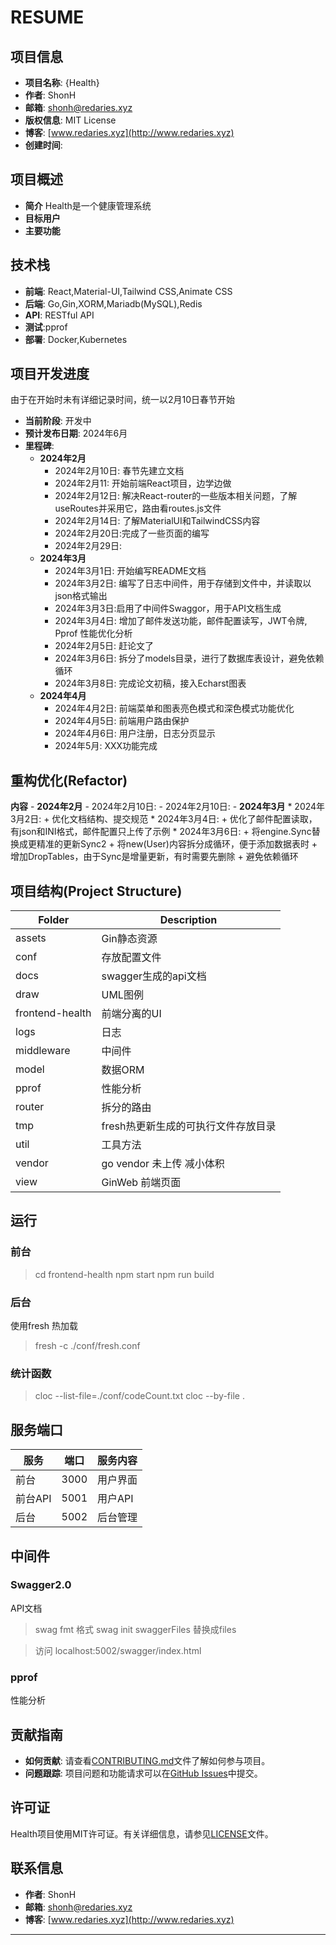 # RESUME

## 项目信息

- **项目名称**: {Health}
- **作者**: ShonH
- **邮箱**: shonh@redaries.xyz
- **版权信息**: MIT License
- **博客**: [www.redaries.xyz](http://www.redaries.xyz)
- **创建时间**: 

## 项目概述

- **简介** Health是一个健康管理系统
- **目标用户**
- **主要功能**

## 技术栈

- **前端**: React,Material-UI,Tailwind CSS,Animate CSS
- **后端**: Go,Gin,XORM,Mariadb(MySQL),Redis
- **API**: RESTful API
- **测试**:pprof
- **部署**: Docker,Kubernetes


## 项目开发进度
由于在开始时未有详细记录时间，统一以2月10日春节开始
- **当前阶段**: 开发中
- **预计发布日期**: 2024年6月
- **里程碑**:
    - **2024年2月**
        - 2024年2月10日: 春节先建立文档
        - 2024年2月11: 开始前端React项目，边学边做
        - 2024年2月12日: 解决React-router的一些版本相关问题，了解useRoutes并采用它，路由看routes.js文件
        - 2024年2月14日: 了解MaterialUI和TailwindCSS内容
        - 2024年2月20日:完成了一些页面的编写
        - 2024年2月29日:
    - **2024年3月**
        - 2024年3月1日: 开始编写README文档
        - 2024年3月2日: 编写了日志中间件，用于存储到文件中，并读取以json格式输出
        - 2024年3月3日:启用了中间件Swaggor，用于API文档生成
        - 2024年3月4日: 增加了邮件发送功能，邮件配置读写，JWT令牌, Pprof 性能优化分析
        - 2024年2月5日: 赶论文了
        - 2024年3月6日: 拆分了models目录，进行了数据库表设计，避免依赖循环
        - 2024年3月8日: 完成论文初稿，接入Echarst图表 
    - **2024年4月**
        - 2024年4月2日: 前端菜单和图表亮色模式和深色模式功能优化
        - 2024年4月5日: 前端用户路由保护
        - 2024年4月6日: 用户注册，日志分页显示
        - 2024年5月: XXX功能完成


## 重构优化(Refactor)
**内容**
    - **2024年2月**
        - 2024年2月10日:
        - 2024年2月10日:
    - **2024年3月**
        * 2024年3月2日:
            + 优化文档结构、提交规范
        * 2024年3月4日:
            + 优化了邮件配置读取，有json和INI格式，邮件配置只上传了示例
        * 2024年3月6日:
            + 将engine.Sync替换成更精准的更新Sync2
            + 将new(User)内容拆分成循环，便于添加数据表时
            + 增加DropTables，由于Sync是增量更新，有时需要先删除
            + 避免依赖循环





## 项目结构(Project Structure)
|Folder|Description|
|-|-|
|assets|Gin静态资源|
|conf|存放配置文件|
|docs|swagger生成的api文档|
|draw|UML图例|
|frontend-health|前端分离的UI|
|logs|日志|
|middleware|中间件|
|model|数据ORM|
|pprof|性能分析|
|router|拆分的路由|
|tmp|fresh热更新生成的可执行文件存放目录|
|util|工具方法|
|vendor|go vendor 未上传 减小体积|
|view|GinWeb 前端页面|


## 运行
### 前台
> cd frontend-health
> npm start
> npm run build
### 后台
使用fresh 热加载
> fresh -c ./conf/fresh.conf
### 统计函数
> cloc --list-file=./conf/codeCount.txt
> cloc --by-file .




## 服务端口

|服务|端口|服务内容|
|-|-|-|
|前台|3000|用户界面|
|前台API|5001|用户API|
|后台|5002|后台管理|

## 中间件
### Swagger2.0
API文档
> swag fmt 格式
> swag init
swaggerFiles 替换成files

> 访问 localhost:5002/swagger/index.html

### pprof
性能分析


## 贡献指南

- **如何贡献**: 请查看[CONTRIBUTING.md](CONTRIBUTING.md)文件了解如何参与项目。
- **问题跟踪**: 项目问题和功能请求可以在[GitHub Issues](https://github.com/redaries/Health/issues)中提交。

## 许可证

Health项目使用MIT许可证。有关详细信息，请参见[LICENSE](LICENSE)文件。

## 联系信息

- **作者**: ShonH
- **邮箱**: shonh@redaries.xyz
- **博客**: [www.redaries.xyz](http://www.redaries.xyz)

---
